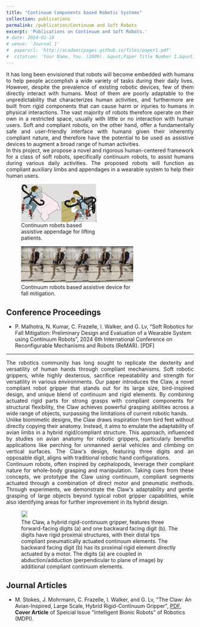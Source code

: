 ```yaml
---
title: "Continuum Components based Robotic Systems"
collection: publications
permalink: /publication/Continuum and Soft Robots 
excerpt: 'Publications on Continuum and Soft Robots.'
# date: 2024-02-18
# venue: 'Journal 1'
#  paperurl: 'http://academicpages.github.io/files/paper1.pdf'
#  citation: 'Your Name, You. (2009). &quot;Paper Title Number 1.&quot; <i>Journal 1</i>. 1(1).'
---
```

<div style="text-align: justify"> 
It has long been envisioned that robots will become embedded with humans to help people accomplish a wide variety of tasks during their daily lives. However, despite the prevalence of existing robotic devices, few of them directly interact with humans. Most of them are poorly adaptable to the unpredictability that characterizes human activities, and furthermore are built from rigid components that can cause harm or injuries to humans in physical interactions. The vast majority of robots therefore operate on their own in a restricted space, usually with little or no interaction with human users. Soft and compliant robots, on the other hand, offer a fundamentally safe and user-friendly interface with humans given their inherently compliant nature, and therefore have the potential to be used as assistive devices to augment a broad range of human activities. </div>


<div style="text-align: justify"> 
In this project, we propose a novel and rigorous human-centered framework for a class of soft robots, specifically continuum robots, to assist humans during various daily activities. The proposed robots will function as compliant auxiliary limbs and appendages in a wearable system to help their human users. </div>

<!-- <figure>
    <img align="Center" width="20%" height="20%" src="/images/Concept.png">
    <figcaption> Continuum robots based assistive appendage for lifting patients.</figcaption>
</figure> -->

<figure class="image image-style-side image_resized" style="width:40%;">
    <img align="center" src="/images/Concept.png">
    <figcaption>
       Continuum robots based assistive appendage for lifting patients.
    </figcaption>
</figure>

<!-- <figure class="image image-style-side image_resized" style="float: left; width:50%; height:10%;">
    <img src="/images/MultiSectionArm.png">
    <figcaption>
       Multi-section arm based on continuum robots. 
    </figcaption>
</figure> -->

<figure class="image image-style-side image_resized" style="width:60%; height:40%;">
    <img src="/images/Backward Fall.png">
    <figcaption>
        Continuum robots based assistive device for fall mitigation. 
    </figcaption>
</figure>

Conference Proceedings
---
* P. Malhotra, N. Kumar, C. Frazelle, I. Walker, and G. Lv,  “Soft Robotics for Fall Mitigation: Preliminary Design and Evaluation of a Wearable System using Continuum Robots”, 2024 6th International Conference on Reconfigurable Mechanisms and Robots (ReMAR). [PDF]

---
<div style="text-align: justify"> 
The robotics community has long sought to replicate the dexterity and versatility of human hands through compliant mechanisms. Soft robotic grippers, while highly dexterous, sacrifice repeatability and strength for versatility in various environments. Our paper introduces the Claw, a novel compliant robot gripper that stands out for its large size, bird-inspired design, and unique blend of continuum and rigid elements. By combining actuated rigid parts for strong grasps with compliant components for structural flexibility, the Claw achieves powerful grasping abilities across a wide range of objects, surpassing the limitations of current robotic hands.  </div>


<div style="text-align: justify"> 
Unlike biomimetic designs, the Claw draws inspiration from bird feet without directly copying their anatomy. Instead, it aims to emulate the adaptability of avian limbs in a hybrid rigid/compliant structure. This approach, influenced by studies on avian anatomy for robotic grippers, particularly benefits applications like perching for unmanned aerial vehicles and climbing on vertical surfaces. The Claw's design, featuring three digits and an opposable digit, aligns with traditional robotic hand configurations. </div>


<div style="text-align: justify"> 
Continuum robots, often inspired by cephalopods, leverage their compliant nature for whole-body grasping and manipulation. Taking cues from these concepts, we prototype the Claw using continuum, compliant segments actuated through a combination of direct motor and pneumatic methods. Through experiments, we demonstrate the Claw's adaptability and gentle grasping of large objects beyond typical robot gripper capabilities, while also identifying areas for further improvement in its hybrid design. </div>

<!-- 
<figure>
    <img 
         align="center" width="50" height="50"
         src="/images/ClawFigcombined.png"
          alt="Claw Diagram">
    <figcaption>The Claw, a hybrid rigid-continuum gripper, features three forward-facing digits (a) and one backward facing digit (b). The digits have rigid proximal structures, with their distal tips compliant pneumatically actuated continuum elements. The backward facing digit (b) has its  proximal rigid element directly actuated by a motor. The digits (a) are coupled in abduction/adduction (perpendicular to plane of image) by additional compliant continuum elements.</figcaption>
</figure> -->

<figure>
    <img align="Center" width="20%" height="20%" src="/images/ClawCombined.png">
    <figcaption>  The Claw, a hybrid rigid-continuum gripper, features three forward-facing digits (a) and one backward facing digit (b). The digits have rigid proximal structures, with their distal tips compliant pneumatically actuated continuum elements. The backward facing digit (b) has its  proximal rigid element directly actuated by a motor. The digits (a) are coupled in abduction/adduction (perpendicular to plane of image) by additional compliant continuum elements.</figcaption>
</figure>

<!-- <figure class="image image-style-side image_resized" style="width:60%;">
    <img src="/images/Concept.png">
    <figcaption>
        The Claw, a hybrid rigid-continuum gripper, features three forward-facing digits (a) and one backward facing digit (b). The digits have rigid proximal structures, with their distal tips compliant pneumatically actuated continuum elements. The backward facing digit (b) has its  proximal rigid element directly actuated by a motor. The digits (a) are coupled in abduction/adduction (perpendicular to plane of image) by additional compliant continuum elements.
    </figcaption>
</figure> -->


Journal Articles 
---
 * M. Stokes, J. Mohrmann, C. Frazelle, I. Walker, and G. Lv, "The Claw: An Avian-Inspired, Large Scale, Hybrid Rigid-Continuum Gripper", [PDF](https://www.mdpi.com/2218-6581/13/3/52), **Cover Article** of Speicial Issue "Intelligent Bionic Robots" of Robotics (MDPI).


<!-- This paper is about the number 1. The number 2 is left for future work. -->

<!-- [Download paper here](http://academicpages.github.io/files/paper1.pdf) -->

<!-- Recommended citation: Your Name, You. (2009). "Paper Title Number 1." <i>Journal 1</i>. 1(1). -->

